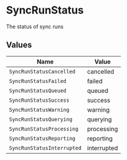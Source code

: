 # SyncRunStatus

The status of sync runs


## Values

| Name                       | Value                      |
| -------------------------- | -------------------------- |
| `SyncRunStatusCancelled`   | cancelled                  |
| `SyncRunStatusFailed`      | failed                     |
| `SyncRunStatusQueued`      | queued                     |
| `SyncRunStatusSuccess`     | success                    |
| `SyncRunStatusWarning`     | warning                    |
| `SyncRunStatusQuerying`    | querying                   |
| `SyncRunStatusProcessing`  | processing                 |
| `SyncRunStatusReporting`   | reporting                  |
| `SyncRunStatusInterrupted` | interrupted                |